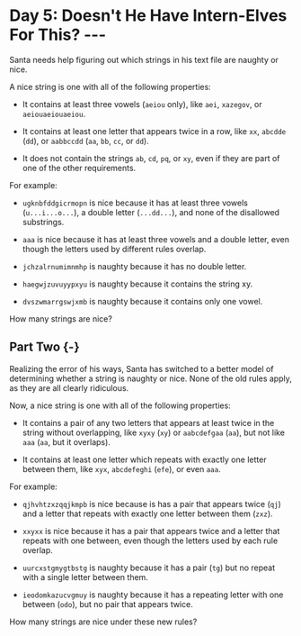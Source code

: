 # Day 5: Doesn't He Have Intern-Elves For This? ---

Santa needs help figuring out which strings in his text file are naughty or
nice.

A nice string is one with all of the following properties:

+ It contains at least three vowels (`aeiou` only), like `aei`, `xazegov`, or
  `aeiouaeiouaeiou`.

+ It contains at least one letter that appears twice in a row, like `xx`,
  `abcdde` (`dd`), or `aabbccdd` (`aa`, `bb`, `cc`, or `dd`).

+ It does not contain the strings `ab`, `cd`, `pq`, or `xy`, even if they are
  part of one of the other requirements.

For example:

+ `ugknbfddgicrmopn` is nice because it has at least three vowels
  (`u...i...o...`), a double letter (`...dd...`), and none of the disallowed
  substrings.

+ `aaa` is nice because it has at least three vowels and a double letter, even
  though the letters used by different rules overlap.

+ `jchzalrnumimnmhp` is naughty because it has no double letter.

+ `haegwjzuvuyypxyu` is naughty because it contains the string xy.

+ `dvszwmarrgswjxmb` is naughty because it contains only one vowel.

How many strings are nice?

## Part Two {-}

Realizing the error of his ways, Santa has switched to a better model of
determining whether a string is naughty or nice. None of the old rules apply, as
they are all clearly ridiculous.

Now, a nice string is one with all of the following properties:

+ It contains a pair of any two letters that appears at least twice in the
  string without overlapping, like `xyxy` (`xy`) or `aabcdefgaa` (`aa`), but not like
  `aaa` (`aa`, but it overlaps).

+ It contains at least one letter which repeats with exactly one letter between
  them, like `xyx`, `abcdefeghi` (`efe`), or even `aaa`.

For example:

+ `qjhvhtzxzqqjkmpb` is nice because is has a pair that appears twice (`qj`) and
  a letter that repeats with exactly one letter between them (`zxz`).

+ `xxyxx` is nice because it has a pair that appears twice and a letter that
  repeats with one between, even though the letters used by each rule overlap.

+ `uurcxstgmygtbstg` is naughty because it has a pair (`tg`) but no repeat with
  a single letter between them.

+ `ieodomkazucvgmuy` is naughty because it has a repeating letter with one
  between (`odo`), but no pair that appears twice.

How many strings are nice under these new rules?
